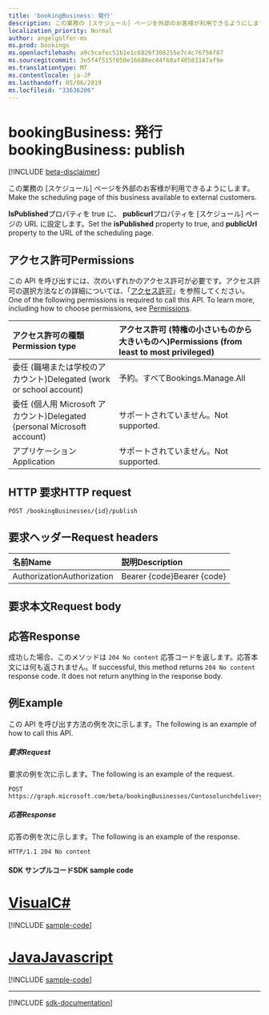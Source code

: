 ```yaml
---
title: 'bookingBusiness: 発行'
description: この業務の [スケジュール] ページを外部のお客様が利用できるようにします。
localization_priority: Normal
author: angelgolfer-ms
ms.prod: bookings
ms.openlocfilehash: a9c5cafec51b1e1c6826f308255e7c4c76756f87
ms.sourcegitcommit: 3e5f4f515f050e16680ec44f68af40583147af9e
ms.translationtype: MT
ms.contentlocale: ja-JP
ms.lasthandoff: 05/06/2019
ms.locfileid: "33636206"
---
```

# <a name="bookingbusiness-publish"></a><span data-ttu-id="a16f9-103">bookingBusiness: 発行</span><span class="sxs-lookup"><span data-stu-id="a16f9-103">bookingBusiness: publish</span></span>

 [!INCLUDE [beta-disclaimer](../../includes/beta-disclaimer.md)]

<span data-ttu-id="a16f9-104">この業務の [スケジュール] ページを外部のお客様が利用できるようにします。</span><span class="sxs-lookup"><span data-stu-id="a16f9-104">Make the scheduling page of this business available to external customers.</span></span>

<span data-ttu-id="a16f9-105">**IsPublished**プロパティを true に、 **publicurl**プロパティを [スケジュール] ページの URL に設定します。</span><span class="sxs-lookup"><span data-stu-id="a16f9-105">Set the **isPublished** property to true, and **publicUrl** property to the URL of the scheduling page.</span></span>

## <a name="permissions"></a><span data-ttu-id="a16f9-106">アクセス許可</span><span class="sxs-lookup"><span data-stu-id="a16f9-106">Permissions</span></span>
<span data-ttu-id="a16f9-p101">この API を呼び出すには、次のいずれかのアクセス許可が必要です。アクセス許可の選択方法などの詳細については、「[アクセス許可](/graph/permissions-reference)」を参照してください。</span><span class="sxs-lookup"><span data-stu-id="a16f9-p101">One of the following permissions is required to call this API. To learn more, including how to choose permissions, see [Permissions](/graph/permissions-reference).</span></span>

|<span data-ttu-id="a16f9-109">アクセス許可の種類</span><span class="sxs-lookup"><span data-stu-id="a16f9-109">Permission type</span></span>      | <span data-ttu-id="a16f9-110">アクセス許可 (特権の小さいものから大きいものへ)</span><span class="sxs-lookup"><span data-stu-id="a16f9-110">Permissions (from least to most privileged)</span></span>              |
|:--------------------|:---------------------------------------------------------|
|<span data-ttu-id="a16f9-111">委任 (職場または学校のアカウント)</span><span class="sxs-lookup"><span data-stu-id="a16f9-111">Delegated (work or school account)</span></span> |  <span data-ttu-id="a16f9-112">予約。すべて</span><span class="sxs-lookup"><span data-stu-id="a16f9-112">Bookings.Manage.All</span></span>   |
|<span data-ttu-id="a16f9-113">委任 (個人用 Microsoft アカウント)</span><span class="sxs-lookup"><span data-stu-id="a16f9-113">Delegated (personal Microsoft account)</span></span> | <span data-ttu-id="a16f9-114">サポートされていません。</span><span class="sxs-lookup"><span data-stu-id="a16f9-114">Not supported.</span></span>   |
|<span data-ttu-id="a16f9-115">アプリケーション</span><span class="sxs-lookup"><span data-stu-id="a16f9-115">Application</span></span> | <span data-ttu-id="a16f9-116">サポートされていません。</span><span class="sxs-lookup"><span data-stu-id="a16f9-116">Not supported.</span></span>  |

## <a name="http-request"></a><span data-ttu-id="a16f9-117">HTTP 要求</span><span class="sxs-lookup"><span data-stu-id="a16f9-117">HTTP request</span></span>
<!-- { "blockType": "ignored" } -->
```http
POST /bookingBusinesses/{id}/publish

```
## <a name="request-headers"></a><span data-ttu-id="a16f9-118">要求ヘッダー</span><span class="sxs-lookup"><span data-stu-id="a16f9-118">Request headers</span></span>
| <span data-ttu-id="a16f9-119">名前</span><span class="sxs-lookup"><span data-stu-id="a16f9-119">Name</span></span>       | <span data-ttu-id="a16f9-120">説明</span><span class="sxs-lookup"><span data-stu-id="a16f9-120">Description</span></span>|
|:---------------|:----------|
| <span data-ttu-id="a16f9-121">Authorization</span><span class="sxs-lookup"><span data-stu-id="a16f9-121">Authorization</span></span>  | <span data-ttu-id="a16f9-122">Bearer {code}</span><span class="sxs-lookup"><span data-stu-id="a16f9-122">Bearer {code}</span></span>|

## <a name="request-body"></a><span data-ttu-id="a16f9-123">要求本文</span><span class="sxs-lookup"><span data-stu-id="a16f9-123">Request body</span></span>

## <a name="response"></a><span data-ttu-id="a16f9-124">応答</span><span class="sxs-lookup"><span data-stu-id="a16f9-124">Response</span></span>
<span data-ttu-id="a16f9-p102">成功した場合、このメソッドは `204 No content` 応答コードを返します。応答本文には何も返されません。</span><span class="sxs-lookup"><span data-stu-id="a16f9-p102">If successful, this method returns `204 No content` response code. It does not return anything in the response body.</span></span>

## <a name="example"></a><span data-ttu-id="a16f9-127">例</span><span class="sxs-lookup"><span data-stu-id="a16f9-127">Example</span></span>
<span data-ttu-id="a16f9-128">この API を呼び出す方法の例を次に示します。</span><span class="sxs-lookup"><span data-stu-id="a16f9-128">The following is an example of how to call this API.</span></span>
##### <a name="request"></a><span data-ttu-id="a16f9-129">要求</span><span class="sxs-lookup"><span data-stu-id="a16f9-129">Request</span></span>
<span data-ttu-id="a16f9-130">要求の例を次に示します。</span><span class="sxs-lookup"><span data-stu-id="a16f9-130">The following is an example of the request.</span></span>
<!-- {
  "blockType": "request",
  "name": "bookingbusiness_publish"
}-->
```http
POST https://graph.microsoft.com/beta/bookingBusinesses/Contosolunchdelivery@M365B489948.onmicrosoft.com/publish
```

##### <a name="response"></a><span data-ttu-id="a16f9-131">応答</span><span class="sxs-lookup"><span data-stu-id="a16f9-131">Response</span></span>
<span data-ttu-id="a16f9-132">応答の例を次に示します。</span><span class="sxs-lookup"><span data-stu-id="a16f9-132">The following is an example of the response.</span></span>
<!-- {
  "blockType": "response",
  "truncated": true,
  "@odata.type": "microsoft.graph.None"
} -->
```http
HTTP/1.1 204 No content
```
#### <a name="sdk-sample-code"></a><span data-ttu-id="a16f9-133">SDK サンプルコード</span><span class="sxs-lookup"><span data-stu-id="a16f9-133">SDK sample code</span></span>
# <a name="ctabcs"></a>[<span data-ttu-id="a16f9-134">Visual</span><span class="sxs-lookup"><span data-stu-id="a16f9-134">C#</span></span>](#tab/cs)
[!INCLUDE [sample-code](../includes/bookingbusiness_publish-Cs-snippets.md)]

# <a name="javascripttabjavascript"></a>[<span data-ttu-id="a16f9-135">Java</span><span class="sxs-lookup"><span data-stu-id="a16f9-135">Javascript</span></span>](#tab/javascript)
[!INCLUDE [sample-code](../includes/bookingbusiness_publish-Javascript-snippets.md)]

---

[!INCLUDE [sdk-documentation](../includes/snippets_sdk_documentation_link.md)]

<!-- uuid: 8fcb5dbc-d5aa-4681-8e31-b001d5168d79
2015-10-25 14:57:30 UTC -->
<!--
{
  "type": "#page.annotation",
  "description": "bookingBusiness: publish",
  "keywords": "",
  "section": "documentation",
  "tocPath": "",
  "suppressions": [
    "Error: /api-reference/beta/api/bookingbusiness-publish.md:\r\n      BookmarkMissing: '[#tab/cs](C#)'. Did you mean: #c (score: 5)",
    "Error: /api-reference/beta/api/bookingbusiness-publish.md:\r\n      BookmarkMissing: '[#tab/javascript](Javascript)'. Did you mean: #javascript (score: 4)"
  ]
}
-->
